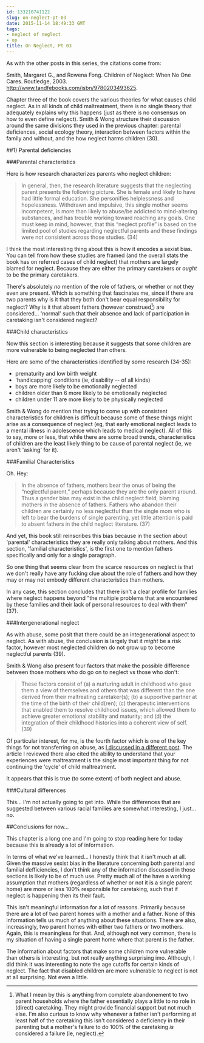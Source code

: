 ```yaml
---
id: 133210741122
slug: on-neglect-pt-03
date: 2015-11-14 18:49:33 GMT
tags:
- neglect of neglect
- op
title: On Neglect, Pt 03
---
```

As with the other posts in this series, the citations come from:

Smith, Margaret G., and Rowena Fong. Children of Neglect: When No One Cares. Routledge, 2003. http://www.tandfebooks.com/isbn/9780203493625.

Chapter three of the book covers the various theories for what causes child neglect. As in all kinds of child maltreatment, there is no single theory that adequately explains why this happens (just as there is no consensus on how to even define nelgect). Smith & Wong structure their discussion around the same divisions they used in the previous chapter: parental deficiences, social ecology theory, interaction between factors within the family and without, and the how neglect harms children (30).

##1) Parental deficiencies

###Parental characteristics

Here is how research characterizes parents who neglect children:

> In general, then, the research literature suggests that the neglecting parent presents the following picture. She is female and likely to have had little formal education. She personifies helplessness and hopelessness. Withdrawn and impulsive, this single mother seems incompetent, is more than likely to abuse/be addicted to mind-altering substances, and has trouble working toward reaching any goals. One must keep in mind, however, that this “neglect profile” is based on the limited pool of studies regarding neglectful parents and these findings were not consistent across those studies. (34)

I think the most interesting thing about this is how it encodes a sexist bias. You can tell from how these studies are framed (and the overall stats the book has on referred cases of child neglect) that mothers are largely blamed for neglect. Because they are either the primary caretakers or *ought* to be the primary caretakers.

There's absolutely *no* mention of the role of fathers, or whether or not they even are present. Which is something that fascinates me, since if there are two parents why is it that they both don't bear equal responsibility for neglect? Why is it that absent fathers (however construed[^1]) are considered... 'normal' such that their absence and lack of participation in caretaking isn't considered neglect?

###Child characteristics

Now this section is interesting because it suggests that some children are more vulnerable to being neglected than others.

Here are some of the characteristics identified by some research (34-35):

- prematurity and low birth weight
- 'handicapping' conditions (ie, disability -- of all kinds)
- boys are more likely to be emotionally neglected
- children older than 6 more likely to be emotionally neglected
- children under 11 are more likely to be physically neglected

Smith & Wong do mention that trying to come up with consistent characteristics for children is difficult because some of these things might arise as a consequence of neglect (eg, that early emotional neglect leads to a mental illness in adolescence which leads to medical neglect). All of this to say, more or less, that while there are some broad trends, characteristics of children are the least likely thing to be cause of parental neglect (ie, we aren't 'asking' for it). 

###Familial Characteristics

Oh. Hey:

> In the absence of fathers, mothers bear the onus of being the “neglectful parent,” perhaps because they are the only parent around. Thus a gender bias may exist in the child neglect field, blaming mothers in the absence of fathers. Fathers who abandon their children are certainly no less neglectful than the single mom who is left to bear the burdens of single parenting, yet little attention is paid to absent fathers in the child neglect literature. (37)

And yet, this book still reinscribes this bias because in the section about 'parental' characteristics they are really only talking about mothers. And this section, 'familial characteristics', is the first one to mention fathers specifically and only for a single paragraph.

So one thing that seems clear from the scarce resources on neglect is that we don't really have any fucking clue about the role of fathers and how they may or may not embody different characteristics than mothers.

In any case, this section concludes that there isn't a clear profile for families where neglect happens beyond "the multiple problems that are encountered by these families and their lack of personal resources to deal with them" (37).

###Intergenerational neglect

As with abuse, some posit that there could be an integenerational aspect to neglect. As with abuse, the conclusion is largely that it *might* be a risk factor, however most neglected children do not grow up to become neglectful parents (39).

Smith & Wong also present four factors that make the possible difference between those mothers who do go on to neglect vs those who don't:

> These factors consist of (a) a nurturing adult in childhood who gave them a view of themselves and others that was different than the one derived from their maltreating caretaker(s); (b) a supportive partner at the time of the birth of their child(ren); (c) therapeutic interventions that enabled them to resolve childhood issues, which allowed them to achieve greater emotional stability and maturity; and (d) the integration of their childhood histories into a coherent view of self. (39)

Of particular interest, for me, is the fourth factor which is one of the key things for not transferring on abuse, as [I discussed in a different post][1]. The article I reviewed there also cited the ability to understand that your experiences were maltreatment is the single most important thing for not continuing the 'cycle' of child maltreatment.

It appears that this is true (to some extent) of both neglect and abuse.

###Cultural differences

This... I'm not actually going to get into. While the differences that are suggested between various racial families are somewhat interesting, I just... no.

##Conclusions for now...

This chapter is a long one and I'm going to stop reading here for today because this is already a lot of information.

In terms of what we've learned... I honestly think that it isn't much at all. Given the massive sexist bias in the literature concerning both parental and familial defficiencies, I don't think any of the information discussed in those sections is likely to be of much use. Pretty much all of the have a working assumption that mothers (regardless of whether or not it is a single parent home) are more or less 100% responsible for caretaking, such that if neglect is happening then its their fault.

This isn't meaningful information for a lot of reasons. Primarily because there are a lot of two parent homes with a mother and a father. None of this information tells us much of anything about these situations. There are also, increasingly, two parent homes with either two fathers or two mothers. Again, this is meaningless for that. And, although not very common, there is my situation of having a single parent home where that parent is the father.

The information about factors that make some children more vulnerable than others is interesting, but not really anything surprising imo. Although, I did think it was interesting to note the age cutoffs for certain kinds of neglect. The fact that disabled children are more vulnerable to neglect is not at all surprising. Not even a little.

[^1]: What I mean by this is anything from complete abandonement to two parent households where the father essentially plays a little to no role in (direct) caretaking. They might provide financial support but not much else. I'm also curious to know why whenever a father isn't performing at least half of the caretaking this isn't considered a deficiency in their parenting but a mother's failure to do 100% of the caretaking *is* considered a failure (ie, neglect).

[1]: http://mxb.ca/post/125602887829/on-intergenerational-abuse